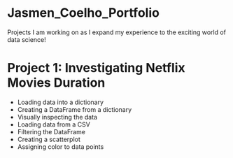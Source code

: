 # Jasmen_Coelho_Portfolio
Projects I am working on as I expand my experience to the exciting world of data science!

# Project 1: Investigating Netflix Movies Duration
* Loading data into a dictionary
* Creating a DataFrame from a dictionary
* Visually inspecting the data
* Loading data from a CSV
* Filtering the DataFrame
* Creating a scatterplot
* Assigning color to data points
